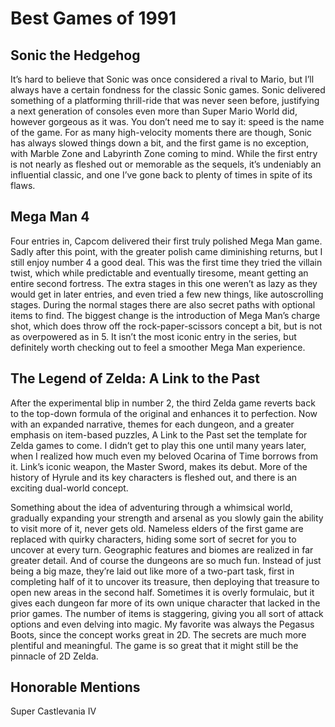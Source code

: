 # Best Games of 1991

## Sonic the Hedgehog

It’s hard to believe that Sonic was once considered a rival to Mario, but I’ll always have a certain fondness for the classic Sonic games. Sonic delivered something of a platforming thrill-ride that was never seen before, justifying a next generation of consoles even more than Super Mario World did, however gorgeous as it was. You don’t need me to say it: speed is the name of the game. For as many high-velocity moments there are though, Sonic has always slowed things down a bit, and the first game is no exception, with Marble Zone and Labyrinth Zone coming to mind. While the first entry is not nearly as fleshed out or memorable as the sequels, it’s undeniably an influential classic, and one I’ve gone back to plenty of times in spite of its flaws.

## Mega Man 4

Four entries in, Capcom delivered their first truly polished Mega Man game. Sadly after this point, with the greater polish came diminishing returns, but I still enjoy number 4 a good deal. This was the first time they tried the villain twist, which while predictable and eventually tiresome, meant getting an entire second fortress. The extra stages in this one weren’t as lazy as they would get in later entries, and even tried a few new things, like autoscrolling stages. During the normal stages there are also secret paths with optional items to find. The biggest change is the introduction of Mega Man’s charge shot, which does throw off the rock-paper-scissors concept a bit, but is not as overpowered as in 5. It isn’t the most iconic entry in the series, but definitely worth checking out to feel a smoother Mega Man experience.

## The Legend of Zelda: A Link to the Past

After the experimental blip in number 2, the third Zelda game reverts back to the top-down formula of the original and enhances it to perfection. Now with an expanded narrative, themes for each dungeon, and a greater emphasis on item-based puzzles, A Link to the Past set the template for Zelda games to come. I didn’t get to play this one until many years later, when I realized how much even my beloved Ocarina of Time borrows from it. Link’s iconic weapon, the Master Sword, makes its debut. More of the history of Hyrule and its key characters is fleshed out, and there is an exciting dual-world concept.

Something about the idea of adventuring through a whimsical world, gradually expanding your strength and arsenal as you slowly gain the ability to visit more of it, never gets old. Nameless elders of the first game are replaced with quirky characters, hiding some sort of secret for you to uncover at every turn. Geographic features and biomes are realized in far greater detail. And of course the dungeons are so much fun. Instead of just being a big maze, they’re laid out like more of a two-part task, first in completing half of it to uncover its treasure, then deploying that treasure to open new areas in the second half. Sometimes it is overly formulaic, but it gives each dungeon far more of its own unique character that lacked in the prior games. The number of items is staggering, giving you all sort of attack options and even delving into magic. My favorite was always the Pegasus Boots, since the concept works great in 2D. The secrets are much more plentiful and meaningful. The game is so great that it might still be the pinnacle of 2D Zelda. 

## Honorable Mentions

Super Castlevania IV